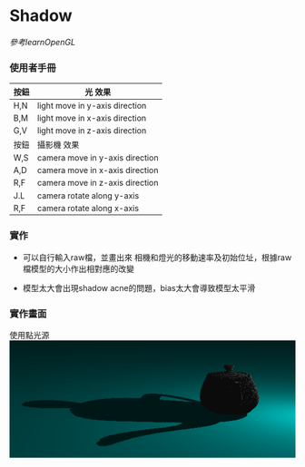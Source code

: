 # Shadow
*參考learnOpenGL*

### 使用者手冊

| 按鈕 | 光 效果 |
| ------ | ------ |
| H,N | light move in y-axis direction |
| B,M | light move in x-axis direction |
| G,V | light move in z-axis direction |
| 按鈕 | 攝影機 效果 |
| W,S | camera move in y-axis direction |
| A,D | camera move in x-axis direction |
| R,F | camera move in z-axis direction |
| J.L | camera rotate along y-axis |
| R,F | camera rotate along x-axis |

### 實作
- 可以自行輸入raw檔，並畫出來
相機和燈光的移動速率及初始位址，根據raw檔模型的大小作出相對應的改變

- 模型太大會出現shadow acne的問題，bias太大會導致模型太平滑

### 實作畫面
使用點光源
![](./image/teaShadow.png)
